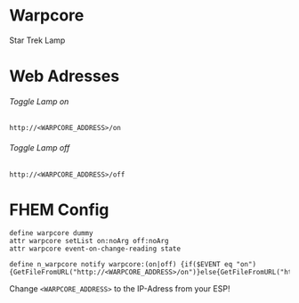 # Warpcore
Star Trek Lamp

# Web Adresses
###### Toggle Lamp on
`http://<WARPCORE_ADDRESS>/on`

###### Toggle Lamp off
`http://<WARPCORE_ADDRESS>/off`

# FHEM Config
```
define warpcore dummy
attr warpcore setList on:noArg off:noArg
attr warpcore event-on-change-reading state

define n_warpcore notify warpcore:(on|off) {if($EVENT eq "on"){GetFileFromURL("http://<WARPCORE_ADDRESS>/on")}else{GetFileFromURL("http://<WARPCORE_ADDRESS>/off")}}
```
Change `<WARPCORE_ADDRESS>` to the IP-Adress from your ESP!